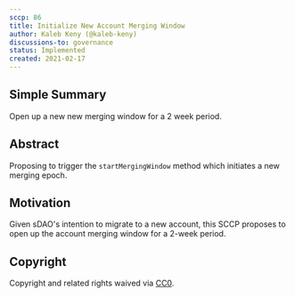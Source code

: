 ```yaml
---
sccp: 86
title: Initialize New Account Merging Window
author: Kaleb Keny (@kaleb-keny)
discussions-to: governance
status: Implemented
created: 2021-02-17
---
```


<!--You can leave these HTML comments in your merged SCCP and delete the visible duplicate text guides, they will not appear and may be helpful to refer to if you edit it again. This is the suggested template for new SCCPs. Note that an SCCP number will be assigned by an editor. When opening a pull request to submit your SCCP, please use an abbreviated title in the filename, `sccp-draft_title_abbrev.md`. The title should be 44 characters or less.-->

## Simple Summary

<!--"If you can't explain it simply, you don't understand it well enough." Provide a simplified and layman-accessible explanation of the SCCP.-->

Open up a new new merging window for a 2 week period.

## Abstract

<!--A short (~200 word) description of the variable change proposed.-->

Proposing to trigger the `startMergingWindow` method which initiates a new merging epoch.

## Motivation

<!--The motivation is critical for SCCPs that want to update variables within Synthetix. It should clearly explain why the existing variable is not incentive aligned. SCCP submissions without sufficient motivation may be rejected outright.-->

Given sDAO's intention to migrate to a new account, this SCCP proposes to open up the account merging window for a 2-week period. 


## Copyright

Copyright and related rights waived via [CC0](https://creativecommons.org/publicdomain/zero/1.0/).
